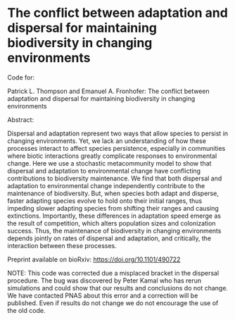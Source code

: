 # The conflict between adaptation and dispersal for maintaining biodiversity in changing environments

Code for:

Patrick L. Thompson and Emanuel A. Fronhofer: The conflict between adaptation and dispersal for maintaining biodiversity in changing environments

Abstract: 

Dispersal and adaptation represent two ways that allow species to persist in changing environments. Yet, we lack an understanding of how these processes interact to affect species persistence, especially in communities where biotic interactions greatly complicate responses to environmental change. Here we use a stochastic metacommunity model to show that dispersal and adaptation to environmental change have conflicting contributions to biodiversity maintenance. We find that both dispersal and adaptation to environmental change independently contribute to the maintenance of biodiversity. But, when species both adapt and disperse, faster adapting species evolve to hold onto their initial ranges, thus impeding slower adapting species from shifting their ranges and causing extinctions. Importantly, these differences in adaptation speed emerge as the result of competition, which alters population sizes and colonization success. Thus, the maintenance of biodiversity in changing environments depends jointly on rates of dispersal and adaptation, and critically, the interaction between these processes. 

Preprint available on bioRxiv: https://doi.org/10.1101/490722

NOTE: This code was corrected due a misplaced bracket in the dispersal procedure. The bug was discovered by Peter Kamal who has rerun simulations and could show that our results and conclusions do not change. We have contacted PNAS about this error and a correction will be published. Even if results do not change we do not encourage the use of the old code.
